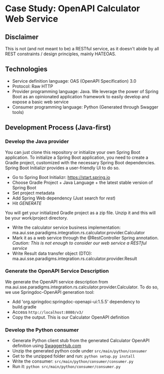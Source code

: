 # Case Study: OpenAPI Calculator Web Service

## Disclaimer
This is not (and not meant to be) a RESTful service, as it doesn't abide by all REST constraints / design principles, mainly HATEOAS.

## Technologies
- Service definition language: OAS (OpenAPI Specification) 3.0
- Protocol: Raw HTTP
- Provider programming language: Java. We leverage the power of Spring Boot as an opinionated application framework to easily develop and expose a basic web service
- Consumer programming language: Python (Generated through Swagger tools)

## Development Process (Java-first)

### Develop the Java provider
 You can just clone this repository or initialize your own Spring Boot application.
To initialize a Spring Boot application, you need to create a Gradle project, customized with the necessary Spring Boot dependencies. Spring Boot Initializr provides a user-friendly UI to do so.
- Go to Spring Boot Initializr: https://start.spring.io
- Choose Gradle Project + Java Language + the latest stable version of Spring Boot
- Set project metadata
- Add Spring Web dependency (Just search for *rest*)
- Hit *GENERATE*

You will get your initialized Gradle project as a zip file. Unzip it and this will be your work/project directory.

- Write the calculator service business implementation: ma.aui.sse.paradigms.integration.rs.calculator.provider.Calculator
- Mark it as a web service through the @RestController Spring annotation. *Caution: This is not enough to consider our web service a RESTful service*
- Write Result data transfer object (DTO): ma.aui.sse.paradigms.integration.rs.calculator.provider.Result

### Generate the OpenAPI Service Description
We generate the OpenAPI service description from ma.aui.sse.paradigms.integration.rs.calculator.provider.Calculator. To do so, we use Springdoc-OpenAPI generation tool:
- Add 'org.springdoc:springdoc-openapi-ui:1.5.5' dependency to build.gradle
- Access `http://localhost:8080/v3/`
- Copy the output. This is our Calculator OpenAPI definition

### Develop the Python consumer
- Generate Python client stub from the generated Calculator OpenAPI definition using [SwaggerHub.com](https://www.swaggerhub.com)
- Unzip the generated python code under `src/main/python/consumer`
- Get to the unzipped folder and run: `python setup.py install`
- Write the consumer: `src/main/python/consumer/consumer.py`
- Run it: `python src/main/python/consumer/consumer.py`